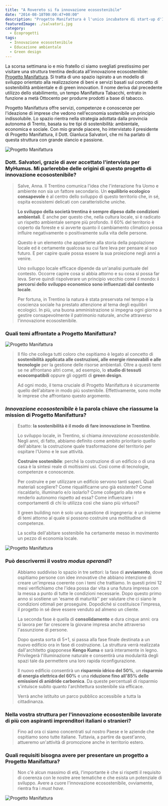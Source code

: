 ```yaml
---
title: "A Rovereto si fa innovazione ecosostenibile"
date: "2014-08-18T00:00:47+00:00"
description: "Progetto Manifattura è l'unico incubatore di start-up d'Italia improntato esclusivamente all'innovazione ecosostenibile."
featuredImage: ./salvatori.jpg
category:
  - Ecoprogetti
tags:
  - Innovazione ecosostenibile
  - Educazione ambientale
  - Green design
---
```


La scorsa settimana io e mio fratello ci siamo svegliati prestissimo per visitare una struttura trentina dedicata all'innovazione ecosostenibile: [Progetto Manifattura](http://www.progettomanifattura.it/it).
Si tratta di uno spazio ispirato a un modello di sviluppo orientato alla realizzazione di beni e servizi basati sul concetto di sostenibilità ambientale e di green innovation.
Il nome deriva dal precedente utilizzo dello stabilimento, un tempo Manifattura Tabacchi, entrato in funzione a metà Ottocento per produrre prodotti a base di tabacco.

Progetto Manifattura offre servizi, competenze e conoscenze per l'ideazione di imprese che vedono nell'economia sostenibile un principio indissolubile. Lo spazio rientra nella strategia adottata dalla provincia autonoma di Trento, basata su tre tipi di sostenibilità: ambientale, economica e sociale.
Con mio grande piacere, ho intervistato il presidente di Progetto Manifattura, il Dott. Gianluca Salvatori, che mi ha parlato di questa struttura con grande slancio e passione.

![Progetto Manifattura](./ragazzi-al-pc.jpg)

### Dott. Salvatori, grazie di aver accettato l'intervista per MyHumus. Mi parlerebbe delle origini di questo progetto di innovazione ecosostenibile?

> Salve, Anna. Il Trentino comunica l'idea che l'interazione fra Uomo e ambiente non sia un fattore secondario. Un **equilibrio ecologico consapevole** è al centro dello sviluppo di questo territorio che, in sé, ospita ecosistemi delicati con caratteristiche uniche.
>
> **Lo sviluppo della società trentina è sempre dipeso dalle condizioni ambientali**. È anche per questo che, nella cultura locale, si è radicato un rispetto ambientale sempre più profondo. Il 60% del territorio è coperto da foreste e si avverte quanto il cambiamento climatico possa influire negativamente o positivamente sulla vita delle persone.
>
> Questo è un elemento che appartiene alla storia della popolazione locale ed è certamente qualcosa su cui fare leva per pensare al suo futuro. E per capire quale possa essere la sua proiezione negli anni a venire.
>
> Uno sviluppo locale efficace dipende da un'analisi puntuale del contesto. Occorre capire cosa si abbia attorno e su cosa si possa far leva. Serve quindi rispolverare un principio vecchio come il mondo: **i percorsi dello sviluppo economico sono influenzati dal contesto locale**.
>
> Per fortuna, in Trentino la natura è stata preservata nel tempo e la coscienza sociale ha prestato attenzione al tema degli equilibri ecologici. In più, una buona amministrazione si impegna ogni giorno a gestire consapevolmente il patrimonio naturale, anche attraverso l'innovazione ecosostenibile.

### Quali temi affrontate a Progetto Manifattura?

![Progetto Manifattura](./progetto-manifattura.jpg)

> Il filo che collega tutti coloro che ospitiamo è legato al concetto di **sostenibilità applicata alle costruzioni, alle energie rinnovabili e alle tecnologie** per la gestione delle risorse ambientali. Oltre a questi temi se ne affrontano altri come, ad esempio, lo **studio di tessuti ecocompatibili** oppure gli oggetti di **green design**.
>
> Ad ogni modo, il tema cruciale di Progetto Manifattura è sicuramente quello dell'abitare in modo più sostenibile. Effettivamente, sono molte le imprese che affrontano questo argomento.

### _Innovazione ecosostenibile_ è la parola chiave che riassume la mission di Progetto Manifattura?

> Esatto: **la sostenibilità è il modo di fare innovazione in Trentino**.
>
> Lo sviluppo locale, in Trentino, si chiama _innovazione ecosostenibile_. Negli anni, di fatto, abbiamo definito come ambito prioritario quello dell'abitare: la costruzione quale trasformazione del territorio per ospitare l'Uomo e le sue attività.
>
> **Costruire sostenibile**: perché la costruzione di un edificio o di una casa è la sintesi reale di moltissimi usi. Così come di tecnologie, competenze e conoscenze.
>
> Per costruire e per utilizzare un edificio servono tanti saperi. Quali materiali scegliere? Come riqualificarne uno già esistente? Come riscaldarlo, illuminarlo e/o isolarlo? Come collegarlo alla rete e renderlo autonomo rispetto ad essa? Come influenzare i comportamenti di chi lo utilizza così che siano più virtuosi?
>
> Il green building non è solo una questione di ingegneria: è un insieme di temi attorno al quale si possono costruire una moltitudine di competenze.
>
> La scelta dell'abitare sostenibile ha certamente messo in movimento un pezzo di economia locale.

![Progetto Manifattura](./spazi.jpg)

### Può descrivermi il vostro _modus operandi_?

> Abbiamo suddiviso lo spazio in tre settori: la fase di **avviamento**, dove ospitiamo persone con idee innovative che abbiano intenzione di creare un'impresa coerente con i temi che trattiamo. In questi primi 12 mesi verifichiamo che l'idea possa dar vita a una futura impresa con la messa a punto di tutte le condizioni necessarie. Dopo questo primo anno si sostiene un 'esame di maturità'' per valutare che ci siano le condizioni ottimali per proseguire. Dopodiché si costituisce l'impresa, il progetto in sé deve essere venduto ad almeno un cliente.
>
> La seconda fase è quella di **consolidamento** e dura cinque anni: ora si lavora per far crescere la giovane impresa anche attraverso l'assunzione di persone.
>
> Dopo questa sorta di 5+1, si passa alla fase finale destinata a un nuovo edificio ora in fase di costruzione. La struttura verrà realizzata dall'architetto giapponese **Kengo Kuma** e sarà interamente in legno. Privilegerà l'illuminazione naturale e consentirà una modularità degli spazi tale da permettere una loro rapida riconfigurazione.
>
> Il nuovo edificio consentirà un **risparmio idrico del 50%**, un **risparmio di energia elettrica del 60%** e una **riduzione fino all'85% delle emissioni di anidride carbonica**. Da queste percentuali di risparmio s'intuisce subito quanto l'architettura sostenibile sia efficace.
>
> Verrà anche istituito un parco pubblico accessibile a tutta la cittadinanza.

### Nella vostra struttura per l'innovazione ecosostenibile lavorate di più con aspiranti imprenditori italiani o stranieri?

> Fino ad ora ci siamo concentrati sul nostro Paese e le aziende che ospitiamo sono tutte italiane. Tuttavia, a partire da quest'anno, attueremo un'attività di promozione anche in territorio estero.

### Quali requisiti bisogna avere per presentare un progetto a Progetto Manifattura?

> Non c'è alcun massimo di età, l'importante è che si rispetti il requisito di coerenza con le nostre aree tematiche e che esista un potenziale di sviluppo. Avere a cuore l'innovazione ecosostenibile, ovviamente, rientra fra i _must have_.

![Progetto Manifattura](./uffici.jpg)
